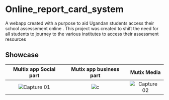# Online_report_card_system
A webapp created with a purpose to aid Ugandan students access their school assessement online . This project was created to shift the need for all students to journey to the various institutes to access their assessment resources
## Showcase
Multix app Social part            |  Mutix app business part |  Mutix Media
:-------------------------:|:-------------------------:|:-------------------------:|
![Capture 01](https://user-images.githubusercontent.com/71936382/219853518-cefe6674-45b3-4f6a-8636-a7493fa35b04.png) | ![c](https://user-images.githubusercontent.com/71936382/219853533-53f71dc5-dd22-4b52-933f-e015106dc2b2.png) | ![Capture 02](https://user-images.githubusercontent.com/71936382/219853560-8d5b3be2-7c92-4aa5-88dd-0c91ec154d55.png)
